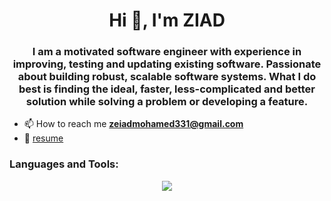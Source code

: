 <h1 align="center">Hi 👋, I'm ZIAD</h1>
<h3 align="center">I am a motivated software engineer with experience in improving, testing and updating existing software. Passionate about building robust, scalable software systems. What I do best is finding the ideal, faster, less-complicated and better solution while solving a problem or developing a feature.</h3>

- 📫 How to reach me **zeiadmohamed331@gmail.com**
- 📝  <a href="https://drive.google.com/file/d/1-F6jl0hiEcI9HJgJuH5A7LNCgJn6yG37/view?usp=sharing">
   resume
  </a>


<h3 align="left">Languages and Tools:</h3>
<p align="center">
  <a href="https://skillicons.dev">
    <img src="https://skillicons.dev/icons?i=py,js,ts,nodejs,express,react,mongodb,mysql,postgres,docker,git" />
  </a>
</p>
